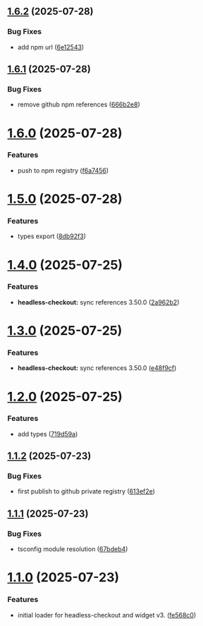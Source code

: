 ## [1.6.2](https://github.com/UpStreamPay/web-sdk/compare/v1.6.1...v1.6.2) (2025-07-28)


### Bug Fixes

* add npm url ([6e12543](https://github.com/UpStreamPay/web-sdk/commit/6e125430cce66bc4ceb830c063b1c4a43323c4f3))



## [1.6.1](https://github.com/UpStreamPay/web-sdk/compare/v1.6.0...v1.6.1) (2025-07-28)


### Bug Fixes

* remove github npm references ([666b2e8](https://github.com/UpStreamPay/web-sdk/commit/666b2e8818adbe4a4b550abbcd6a33ffa3d95eae))



# [1.6.0](https://github.com/UpStreamPay/web-sdk/compare/v1.5.0...v1.6.0) (2025-07-28)


### Features

* push to npm registry ([f6a7456](https://github.com/UpStreamPay/web-sdk/commit/f6a7456ad31aca8133288c45823fb8b4bfdc7a72))



# [1.5.0](https://github.com/UpStreamPay/web-sdk/compare/v1.4.0...v1.5.0) (2025-07-28)


### Features

* types export ([8db92f3](https://github.com/UpStreamPay/web-sdk/commit/8db92f35e22b28c13eb689dcea447c051aa95cc2))



# [1.4.0](https://github.com/UpStreamPay/web-sdk/compare/v1.3.0...v1.4.0) (2025-07-25)


### Features

* **headless-checkout:** sync references 3.50.0 ([2a962b2](https://github.com/UpStreamPay/web-sdk/commit/2a962b21a7b3398e2f56a72bde09e1e21ceca72d))



# [1.3.0](https://github.com/UpStreamPay/web-sdk/compare/v1.2.0...v1.3.0) (2025-07-25)


### Features

* **headless-checkout:** sync references 3.50.0 ([e48f9cf](https://github.com/UpStreamPay/web-sdk/commit/e48f9cf90114c64b95763be0be032bca11ab9e4a))



# [1.2.0](https://github.com/UpStreamPay/web-sdk/compare/v1.1.2...v1.2.0) (2025-07-25)


### Features

* add types ([719d59a](https://github.com/UpStreamPay/web-sdk/commit/719d59a0322f933b03633c6d5d85fa66e025774f))



## [1.1.2](https://github.com/UpStreamPay/web-sdk/compare/v1.1.1...v1.1.2) (2025-07-23)


### Bug Fixes

* first publish to github private registry ([613ef2e](https://github.com/UpStreamPay/web-sdk/commit/613ef2e2c5dafc9a6615474d03edd38462c9ae5b))



## [1.1.1](https://github.com/UpStreamPay/web-sdk/compare/v1.1.0...v1.1.1) (2025-07-23)


### Bug Fixes

* tsconfig module resolution ([67bdeb4](https://github.com/UpStreamPay/web-sdk/commit/67bdeb4c3132b6532dfaa5527326d9a8d1d7e3d7))



# [1.1.0](https://github.com/UpStreamPay/web-sdk/compare/fe568c0f0a0fb3e230228f49dc584f045f09559a...v1.1.0) (2025-07-23)


### Features

* initial loader for headless-checkout and widget v3. ([fe568c0](https://github.com/UpStreamPay/web-sdk/commit/fe568c0f0a0fb3e230228f49dc584f045f09559a))



